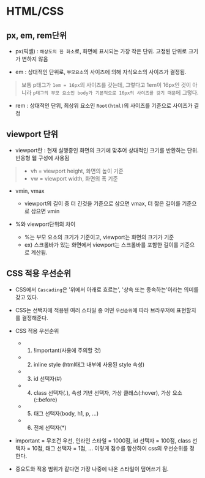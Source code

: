 # HTML/CSS

## px, em, rem단위

- px(픽셀) : `해상도의 한 화소`로, 화면에 표시되는 가장 작은 단위. 고정된 단위로 크기가 변하지 않음

- em : 상대적인 단위로, `부모요소`의 사이즈에 의해 자식요소의 사이즈가 결정됨.

> 보통 p태그가 `1em = 16px`의 사이즈를 갖는데, 그렇다고 1em이 16px인 것이 아니라 `p태그의 부모 요소인 body가 기본적으로 16px의 사이즈를 갖기 때문`에 그렇다.

- rem : 상대적인 단위, 최상위 요소인 `Root(html)`의 사이즈를 기준으로 사이즈가 결정

## viewport 단위

- viewport란 : 현재 실행중인 화면의 크기에 맞추어 상대적인 크기를 반환하는 단위. 반응형 웹 구성에 사용됨

> - vh = viewport height, 화면의 높이 기준
> - vw = viewport width, 화면의 폭 기준

- vmin, vmax

  - viewport의 길이 중 더 긴것을 기준으로 삼으면 vmax, 더 짧은 길이를 기준으로 삼으면 vmin

- %와 viewport단위의 차이
  - %는 부모 요소의 크기가 기준이고, viewport는 화면의 크기가 기준
  - ex) 스크롤바가 있는 화면에서 viewport는 스크롤바를 포함한 길이를 기준으로 계산됨.

## CSS 적용 우선순위

- CSS에서 `Cascading`은 '위에서 아래로 흐르는', '상속 또는 종속하는'이라는 의미를 갖고 있다.
- CSS는 선택자에 적용된 여러 스타일 중 어떤 `우선순위`에 따라 브라우저에 표현할지를 결정해준다.

- CSS 적용 우선순위

  - 1. !important(사용에 주의할 것)
  - 2. inline style (html태그 내부에 사용된 style 속성)
  - 3. id 선택자(#)
  - 4. class 선택자(.), 속성 기반 선택자, 가상 클래스(:hover), 가상 요소(::before)
  - 5. 태그 선택자(body, h1, p, ...)
  - 6. 전체 선택자(\*)

- important = 무조건 우선, 인라인 스타일 = 1000점, id 선택자 = 100점, class 선택자 = 10점, 태그 선택자 = 1점, ... 이렇게 점수를 합산하여 css의 우선순위를 정한다.
- 중요도와 적용 범위가 같다면 가장 나중에 나온 스타일이 덮어쓰기 됨.
